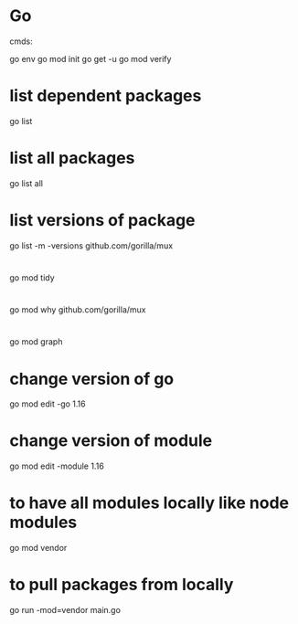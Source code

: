 # Go

cmds:

go env
go mod init <module-name>
go get -u <package-name>
go mod verify

# list dependent packages
go list 

# list all packages
go list all

# list versions of package
go list -m -versions github.com/gorilla/mux

# 
go mod tidy

#
go mod why github.com/gorilla/mux

#
go mod graph

# change version of go
go mod edit -go 1.16

# change version of module
go mod edit -module 1.16

# to have all modules locally like node modules
go mod vendor

# to pull packages from locally
go run -mod=vendor main.go